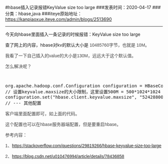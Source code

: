 #hbase插入记录报错KeyValue size too large
###发表时间：2020-04-17
###分类：hbase,java
###iteye原始地址：<a href="https://kanpiaoxue.iteye.com/admin/blogs/2513690" target="_blank">https://kanpiaoxue.iteye.com/admin/blogs/2513690</a>

---

<div class="iteye-blog-content-contain" style="font-size: 14px;"> 
 <p>今天向hbase里面插入一条记录的时候报错：KeyValue size too large</p> 
 <p>查了网上的内容，hbase对kv的默认大小是&nbsp;<span style="color: #444444; font-family: Ubuntu, Helvetica, Arial, sans-serif;">10485760字节，也就是 10M。</span></p> 
 <p><span style="color: #444444; font-family: Ubuntu, Helvetica, Arial, sans-serif;">我看了一下自己插入的value的大小是130M，远远大于这个默认值。</span></p> 
 <p><span style="color: #444444; font-family: Ubuntu, Helvetica, Arial, sans-serif;">怎么解决呢？</span></p> 
 <p>&nbsp;</p> 
 <pre name="code" class="java">org.apache.hadoop.conf.Configuration configuration = HBaseConfiguration.create();
// 设置keyvalue.maxsize的大小限制，这里设置500M = 500*1024*1024
configuration.set("hbase.client.keyvalue.maxsize", "524288000");
// --- 其他配置</pre> 
 <p><span style="color: #444444; font-family: Ubuntu, Helvetica, Arial, sans-serif;">客户端里面配置即可，如上面的代码。</span></p> 
 <p><span style="color: #444444; font-family: Ubuntu, Helvetica, Arial, sans-serif;">这个配置也可以在hbase服务器端配置，但是要重启hbase。</span></p> 
 <p><span style="color: #444444; font-family: Ubuntu, Helvetica, Arial, sans-serif;">参考内容：</span></p> 
 <p><span style="color: #444444; font-family: Ubuntu, Helvetica, Arial, sans-serif;">1、<a href="https://stackoverflow.com/questions/29819266/hbase-keyvalue-size-too-large">https://stackoverflow.com/questions/29819266/hbase-keyvalue-size-too-large</a></span></p> 
 <p><span style="color: #444444; font-family: Ubuntu, Helvetica, Arial, sans-serif;">2、<a href="https://blog.csdn.net/u010476994/article/details/78436858">https://blog.csdn.net/u010476994/article/details/78436858</a></span></p> 
</div>